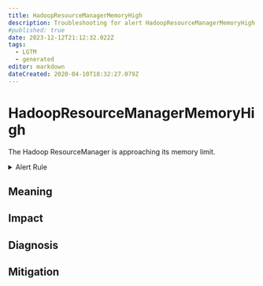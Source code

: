 ```yaml
---
title: HadoopResourceManagerMemoryHigh
description: Troubleshooting for alert HadoopResourceManagerMemoryHigh
#published: true
date: 2023-12-12T21:12:32.022Z
tags: 
  - LGTM
  - generated
editor: markdown
dateCreated: 2020-04-10T18:32:27.079Z
---
```


# HadoopResourceManagerMemoryHigh

The Hadoop ResourceManager is approaching its memory limit.

<details>
  <summary>Alert Rule</summary>

{{% rule "hadoop/jmx_exporter.yml" "HadoopResourceManagerMemoryHigh" %}}

{{% comment %}}

```yaml
alert: HadoopResourceManagerMemoryHigh
expr: hadoop_resourcemanager_memory_bytes / hadoop_resourcemanager_memory_max_bytes > 0.8
for: 15m
labels:
    severity: warning
annotations:
    summary: Hadoop Resource Manager Memory High (instance {{ $labels.instance }})
    description: |-
        The Hadoop ResourceManager is approaching its memory limit.
          VALUE = {{ $value }}
          LABELS = {{ $labels }}
    runbook: https://github.com/srerun/prometheus-alerts/blob/main/content/runbooks/jmx_exporter/HadoopResourceManagerMemoryHigh.md

```

{{% /comment %}}

</details>


## Meaning
[//]: # "Short paragraph that explains what the alert means"


## Impact
[//]: # "What could / will happen if the alert is not addressed"



## Diagnosis
[//]: # "Steps to take to identify the cause of the problem"



## Mitigation
[//]: # "The steps necessary to resolve the alert"
